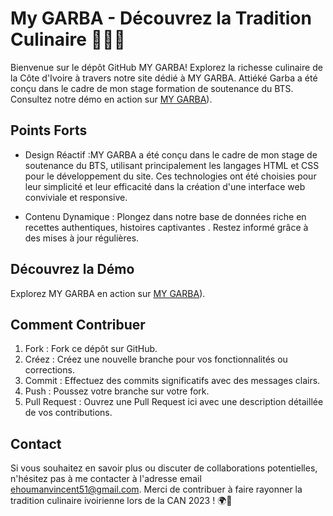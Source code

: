 # My GARBA - Découvrez la Tradition Culinaire 🍚🇨🇮

Bienvenue sur le dépôt GitHub MY GARBA! Explorez la richesse culinaire de la Côte d'Ivoire à travers notre
site dédié à MY GARBA.
Attiéké Garba a été conçu dans le cadre de mon stage formation de soutenance du BTS.
Consultez notre démo en action sur
[MY GARBA](https://ehoumanvincent.github.io/Projet-Garba/)).

## Points Forts

- Design Réactif :MY GARBA a été conçu dans le cadre de mon stage de soutenance du BTS, utilisant
principalement les langages HTML et CSS pour le développement du site. Ces technologies ont été choisies pour leur
simplicité et leur efficacité dans la création d'une interface web conviviale et responsive.

- Contenu Dynamique : Plongez dans notre base de données riche en recettes authentiques, histoires captivantes . Restez informé grâce à des mises à jour régulières.

## Découvrez la Démo

Explorez MY GARBA en action sur [MY GARBA](https://ehoumanvincent.github.io/Projet-Garba/)).

## Comment Contribuer

1. Fork : Fork ce dépôt sur GitHub.
2. Créez : Créez une nouvelle branche pour vos fonctionnalités ou corrections.
3. Commit : Effectuez des commits significatifs avec des messages clairs.
4. Push : Poussez votre branche sur votre fork.
5. Pull Request : Ouvrez une Pull Request ici avec une description détaillée de vos contributions.

## Contact

Si vous souhaitez en savoir plus ou discuter de collaborations potentielles, n'hésitez pas à me contacter à l'adresse
email ehoumanvincent51@gmail.com. Merci de contribuer à faire rayonner la tradition culinaire ivoirienne lors de la CAN 2023 ! 🌍🍲
